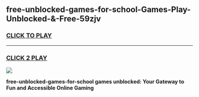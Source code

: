 
## free-unblocked-games-for-school-Games-Play-Unblocked-&-Free-59zjv
<h3>
<a href="https://premium76.site?title=free-unblocked-games-for-school&ref=24A">CLICK TO PLAY</a></h3>
<hr>

<h3>
<a href="https://premium76.site?title=free-unblocked-games-for-school&ref=24A">CLICK 2 PLAY</a>
  
</h3>

<a href="https://premium76.site?title=free-unblocked-games-for-school&ref=24A"><img src="https://clearcache.store/games.png"></a>


**free-unblocked-games-for-school games unblocked: Your Gateway to Fun and Accessible Online Gaming**
